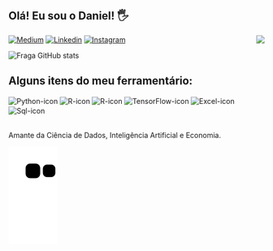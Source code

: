 ## Olá! Eu sou o Daniel! 🖐️

<img align="right" height = "590em" 
src = "https://raw.githubusercontent.com/gist/Dannsr/569991f684a9ae2e975fd52e56f50885/raw/602f0bd40c633b88bbeccf46ed009fc57b5602a2/githubcard.svg"/>

[![Medium](https://img.shields.io/badge/Medium-12100E?style=for-the-badge&logo=medium&logoColor=white)](https://medium.com/@danieconomics)
[![Linkedin](https://img.shields.io/badge/LinkedIn-0077B5?style=for-the-badge&logo=linkedin&logoColor=white)](https://www.linkedin.com/in/daannsilva/)
[![Instagram](https://img.shields.io/badge/Instagram-E4405F?style=for-the-badge&logo=instagram&logoColor=white)](https://www.instagram.com/daan_rebirth/)


![Fraga GitHub stats](https://github-readme-stats.vercel.app/api?username=Dannsr&show_icons=true&theme=dracula&count_private=true)

## Alguns itens do meu ferramentário:

<div style="display: inline_block">
    <img align="center" alt="Python-icon"  src="https://img.shields.io/badge/Python-3776AB?style=for-the-badge&logo=python&logoColor=white" />
    <img align="center" alt="R-icon" src="https://img.shields.io/badge/R-276DC3?style=for-the-badge&logo=r&logoColor=white" />
    <img align="center" alt="R-icon" height = "25" src="https://github.com/microsoft/PowerBI-Icons/raw/main/SVG/Power-BI.svg" />                           
    <img align="center" alt="TensorFlow-icon" src="https://img.shields.io/badge/TensorFlow-FF6F00?style=for-the-badge&logo=tensorflow&logoColor=white" />
    <img align="center" alt="Excel-icon"src="https://img.shields.io/badge/Microsoft_Excel-217346?style=for-the-badge&logo=microsoft-excel&logoColor=white" />
    <img align="center" alt="Sql-icon"src="https://img.shields.io/badge/MySQL-00000F?style=for-the-badge&logo=mysql&logoColor=white" />
</div><br/ />


Amante da Ciência de Dados, Inteligência Artificial e Economia.


![Snake animation](https://github.com/Dannsr/Dannsr/blob/output/github-contribution-grid-snake.svg)
